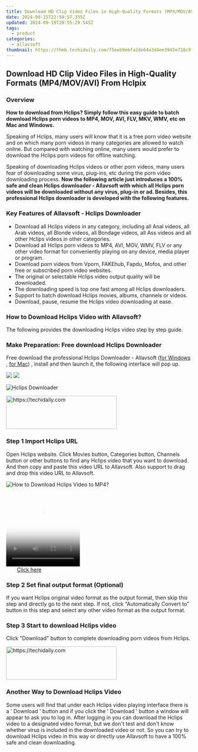 ```yaml
---
title: Download HD Clip Video Files in High-Quality Formats (MP4/MOV/AVI) From Hclpix
date: 2024-09-15T22:59:57.335Z
updated: 2024-09-19T20:55:29.545Z
tags:
  - product
categories:
  - allavsoft
thumbnail: https://thmb.techidaily.com/f5eeb9ebfa2de64a3d4ee3942e718c9f14502e6b864cfccf1cdec1e982bafc3d.jpg
---
```


## Download HD Clip Video Files in High-Quality Formats (MP4/MOV/AVI) From Hclpix

### Overview

**How to download from Hclips? Simply follow this easy guide to batch download Hclips porn videos to MP4, MOV, AVI, FLV, MKV, WMV, etc on Mac and Windows.**

Speaking of Hclips, many users will know that it is a free porn video website and on which many porn videos in many categories are allowed to watch online. But compared with watching online, many users would prefer to download the Hclips porn videos for offline watching.

Speaking of downloading Hclips videos or other porn videos, many users fear of downloading some virus, plug-ins, etc during the porn video downloading process. **Now the following article just introduces a 100% safe and clean Hclips downloader - Allavsoft with which all Hclips porn videos will be downloaded without any virus, plug-in or ad. Besides, this professional Hclips downloader is developed with the following features.**

### Key Features of Allavsoft - Hclips Downloader

* Download all Hclips videos in any category, including all Anal videos, all Arab videos, all Blonde videos, all Bondage videos, all Ass videos and all other Hclips videos in other categories.
* Download all Hclips porn videos to MP4, AVI, MOV, WMV, FLV or any other video format for conveniently playing on any device, media player or program.
* Download porn videos from Vporn, FAKEhub, Fapdu, Mofos, and other free or subscribed porn video websites.
* The original or selectable Hclips video output quality will be downloaded.
* The downloading speed is top one fast among all Hclips downloaders.
* Support to batch download Hclips movies, albums, channels or videos.
* Download, pause, resume the Hclips video downloading at ease.

### How to Download Hclips Video with Allavsoft?

The following provides the downloading Hclips video step by step guide.

### Make Preparation: Free download Hclips Downloader

Free download the professional Hclips Downloader - Allavsoft ([for Windows](https://tools.techidaily.com/allavsoft/products/) , [for Mac](https://tools.techidaily.com/allavsoft/products/)) , install and then launch it, the following interface will pop up.

[![](https://www.allavsoft.com/how-to/../images/how-to/free-download-win.jpg)](https://tools.techidaily.com/allavsoft/products/) [![](https://www.allavsoft.com/how-to/../images/how-to/free-download-mac.jpg)](https://tools.techidaily.com/allavsoft/products/)

![Hclips Downloader](https://www.allavsoft.com/how-to/../images/allavsoft/screen-shot-600.jpg)

<!-- affiliate ads begin -->
<a href="https://aligracehair.sjv.io/c/5597632/1948876/19272" target="_top" id="1948876">
  <img src="//a.impactradius-go.com/display-ad/19272-1948876" border="0" alt="https://techidaily.com" width="300" height="90"/>
</a>
<img height="0" width="0" src="https://aligracehair.sjv.io/i/5597632/1948876/19272" style="position:absolute;visibility:hidden;" border="0" />
<!-- affiliate ads end -->

### Step 1 Import Hclips URL

Open Hclips website. Click Movies button, Categories button, Channels button or other buttons to find any Hclips video that you want to download. And then copy and paste this video URL to Allavsoft. Also support to drag and drop this video URL to Allavsoft.

![How to Download Hclips Video to MP4?](https://www.allavsoft.com/how-to/../images/how-to/download-rtmp-video/download-rtmp-video.jpg)

<!-- affiliate ads begin -->
<span id="1374819">
					<video width="200" height="200" style="cursor:pointer"
           poster="//a.impactradius-go.com/display-clicktoplayimage/1374819.png"
           onclick="if(!this.playClicked){this.play();this.setAttribute('controls',true);this.playClicked=true;}">
	   <source src="//a.impactradius-go.com/display-ad/15852-1374819">
	   <img src="//a.impactradius-go.com/display-clicktoplayimage/1374819.png" style="border: none; height: 100%; width: 100%; object-fit: contain">
	</video>
	<div style="width:125px;text-align:center"><a href="javascript:window.open(decodeURIComponent('https%3A%2F%2Fthefitville.pxf.io%2Fc%2F5597632%2F1374819%2F15852'), '_blank');void(0);">Click here</a></div>
</span>
<img height="0" width="0" src="https://imp.pxf.io/i/5597632/1374819/15852" style="position:absolute;visibility:hidden;" border="0" />
<!-- affiliate ads end -->

### Step 2 Set final output format (Optional)

If you want Hclips original video format as the output format, then skip this step and directly go to the next step. If not, click "Automatically Convert to" button in this step and select any other video format as the output format.

### Step 3 Start to download Hclips video

Click "Download" button to complete downloading porn videos from Hclips.

<!-- affiliate ads begin -->
<a href="https://aligracehair.sjv.io/c/5597632/1938677/19272" target="_top" id="1938677">
  <img src="//a.impactradius-go.com/display-ad/19272-1938677" border="0" alt="https://techidaily.com" width="300" height="90"/>
</a>
<img height="0" width="0" src="https://aligracehair.sjv.io/i/5597632/1938677/19272" style="position:absolute;visibility:hidden;" border="0" />
<!-- affiliate ads end -->

### Another Way to Download Hclips Video

Some users will find that under each Hclips video playing interface there is a ' Download ' button and if you click the ' Download ' button a window will appear to ask you to log in. After logging in you can download the Hclips video to a designated video format, but we don't test and don't know whether virus is included in the downloaded video or not. So you can try to download Hclips video in this way or directly use Allavsoft to have a 100% safe and clean downloading.

<ins class="adsbygoogle"
     style="display:block"
     data-ad-format="autorelaxed"
     data-ad-client="ca-pub-7571918770474297"
     data-ad-slot="1223367746"></ins>

<ins class="adsbygoogle"
     style="display:block"
     data-ad-client="ca-pub-7571918770474297"
     data-ad-slot="8358498916"
     data-ad-format="auto"
     data-full-width-responsive="true"></ins>
